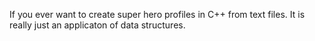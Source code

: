 
If you ever want to create super hero profiles in C++ from text files. It is really just an applicaton of data structures.
